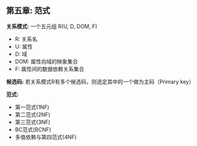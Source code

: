 ## 第五章: 范式

**关系模式:** 一个五元组
R(U, D, DOM, F)
- R: 关系名
- U: 属性
- D: 域
- DOM: 属性向域的映象集合
- F: 属性间的数据依赖关系集合

**候选码:**
若关系模式R有多个候选码，则选定其中的一个做为主码（Primary key）

**范式:**
- 第一范式(1NF)
- 第二范式(2NF)
- 第三范式(3NF)
- BC范式(BCNF)
- 多值依赖与第四范式(4NF)